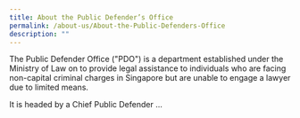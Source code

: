 ```yaml
---
title: About the Public Defender’s Office
permalink: /about-us/About-the-Public-Defenders-Office
description: ""
---
```

The Public Defender Office ("PDO") is a department established under the Ministry of Law on  to provide legal assistance to individuals who are facing non-capital criminal charges in Singapore but are unable to engage a lawyer due to limited means.

It is headed by a Chief Public Defender … 
